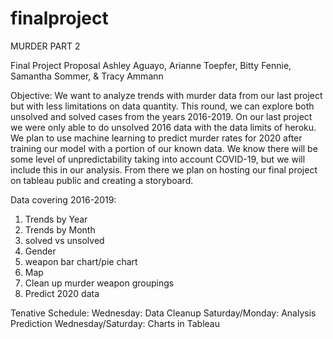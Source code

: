 # finalproject
MURDER PART 2

Final Project Proposal
Ashley Aguayo, Arianne Toepfer, Bitty Fennie, 
Samantha Sommer, & Tracy Ammann<br>

Objective:
	We want to analyze trends with murder data from our last project but with less limitations on data quantity. This round, we can explore both unsolved and solved cases from the years 2016-2019. On our last project we were only able to do unsolved 2016 data with the data limits of heroku. 
	We plan to use machine learning to predict murder rates for 2020 after training our model with a portion of our known data. We know there will be some level of unpredictability taking into account COVID-19, but we will include this in our analysis. 
	From there we plan on hosting our final project on tableau public and creating a storyboard.

Data covering 2016-2019:
1. Trends by Year
2. Trends by Month
3. solved vs unsolved
4. Gender
5. weapon bar chart/pie chart
6. Map
7. Clean up murder weapon groupings
8. Predict 2020 data

Tenative Schedule:
Wednesday: Data Cleanup
Saturday/Monday: Analysis Prediction
Wednesday/Saturday: Charts in Tableau
